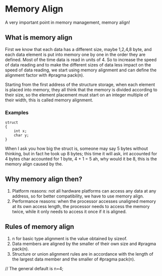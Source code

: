 # Memory Align

A very important point in memory management, memory align!

<!--more-->

## What is memory align

First we know that each data has a different size, maybe 1,2,4,8 byte, and each data element is put into memory one by one in the order they are defined. Most of the time data is read in units of 4. So to increase the speed of data reading and to make the different sizes of data less impact on the speed of data reading, we start using memory alignment and can define the alignment factor with #pragma pack(n).

Starting from the first address of the structure storage, when each element is placed into memory, they all think that the memory is divided according to their size, so the element placement must start on an integer multiple of their width, this is called memory alignment.

### Examples

```
struct
{
    int x;
    char y;
}
```
When I ask you how big the struct is, someone may say 5 bytes without thinking, but in fact he took up 8 bytes; this time it will ask, int accounted for 4 bytes char accounted for 1 byte, 4 + 1 = 5 ah, why would it be 8, this is the memory align caused by the.

## Why memory align then?

1. Platform reasons: not all hardware platforms can access any data at any address, so for better compatibility, we have to use memory align.
2. Performance reasons: when the processor accesses unaligned memory at its own access length, the processor needs to access the memory twice, while it only needs to access it once if it is aligned.

## Rules of memory align

1. n for basic type alignment is the value obtained by sizeof.
2. Data members are aligned by the smaller of their own size and #pragma pack(n).
3. Structure or union alignment rules are in accordance with the length of the largest data member and the smaller of #pragma pack(n).

// The general default is n=4;

